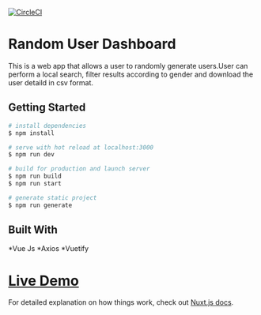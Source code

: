 [![CircleCI](https://circleci.com/gh/sallymkabole/RandomUserDashboard.svg?style=svg&circle-token=<400dc42f3716c289f9c16cba952ab2d207d70c36>)](https://circleci.com/gh/sallymkabole/RandomUserDashboard)

# Random User Dashboard

This is a web app that allows a user to randomly generate users.User can perform a local search, filter results according to gender and download the user detaild in csv format.




## Getting Started

```bash
# install dependencies
$ npm install

# serve with hot reload at localhost:3000
$ npm run dev

# build for production and launch server
$ npm run build
$ npm run start

# generate static project
$ npm run generate
```
## Built With
*Vue Js
*Axios
*Vuetify

# [Live Demo](https://rand-user-dashboard.herokuapp.com/)
For detailed explanation on how things work, check out [Nuxt.js docs](https://nuxtjs.org).
